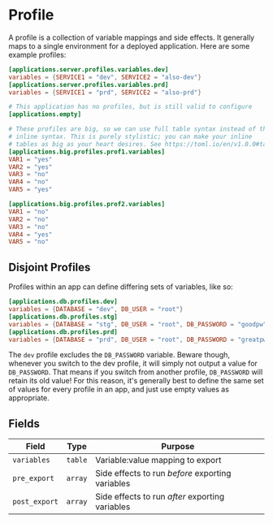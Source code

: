 # Profile

A profile is a collection of variable mappings and side effects. It generally maps to a single environment for a deployed application. Here are some example profiles:

```toml
[applications.server.profiles.variables.dev]
variables = {SERVICE1 = "dev", SERVICE2 = "also-dev"}
[applications.server.profiles.variables.prd]
variables = {SERVICE1 = "prd", SERVICE2 = "also-prd"}

# This application has no profiles, but is still valid to configure
[applications.empty]

# These profiles are big, so we can use full table syntax instead of the
# inline syntax. This is purely stylistic; you can make your inline
# tables as big as your heart desires. See https://toml.io/en/v1.0.0#table
[applications.big.profiles.prof1.variables]
VAR1 = "yes"
VAR2 = "yes"
VAR3 = "no"
VAR4 = "no"
VAR5 = "yes"

[applications.big.profiles.prof2.variables]
VAR1 = "no"
VAR2 = "no"
VAR3 = "no"
VAR4 = "yes"
VAR5 = "no"
```

## Disjoint Profiles

Profiles within an app can define differing sets of variables, like so:

```toml
[applications.db.profiles.dev]
variables = {DATABASE = "dev", DB_USER = "root"}
[applications.db.profiles.stg]
variables = {DATABASE = "stg", DB_USER = "root", DB_PASSWORD = "goodpw"}
[applications.db.profiles.prd]
variables = {DATABASE = "prd", DB_USER = "root", DB_PASSWORD = "greatpw"}
```

The `dev` profile excludes the `DB_PASSWORD` variable. Beware though, whenever you switch to the dev profile, it will simply not output a value for `DB_PASSWORD`. That means if you switch from another profile, `DB_PASSWORD` will retain its old value! For this reason, it's generally best to define the same set of values for every profile in an app, and just use empty values as appropriate.

## Fields

| Field         | Type    | Purpose                                          |
| ------------- | ------- | ------------------------------------------------ |
| `variables`   | `table` | Variable:value mapping to export                 |
| `pre_export`  | `array` | Side effects to run _before_ exporting variables |
| `post_export` | `array` | Side effects to run _after_ exporting variables  |
